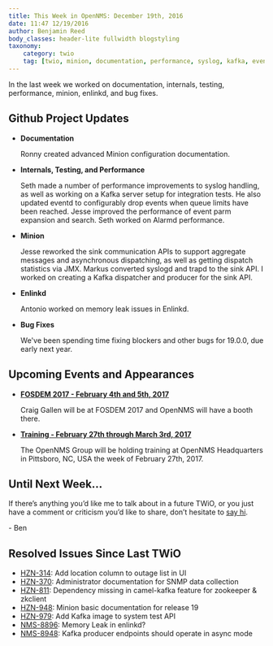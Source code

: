 ```yaml
---
title: This Week in OpenNMS: December 19th, 2016
date: 11:47 12/19/2016
author: Benjamin Reed
body_classes: header-lite fullwidth blogstyling
taxonomy:
    category: twio
    tag: [twio, minion, documentation, performance, syslog, kafka, eventd, alarmd, jmx, syslogd, trapd, enlinkd, bug fixes, fosdem]
---
```


In the last week we worked on documentation, internals, testing, performance, minion, enlinkd, and bug fixes.

<!-- git log --all --no-merges --since='2016-12-12 00:00:00' --until='2016-12-19 00:00:00' --format='%Cblue%ai %Cgreen%aN %Cred%d %Creset%s %Cblue(%H)' | sort | less -R -->

Github Project Updates
----------------------

* __Documentation__

  Ronny created advanced Minion configuration documentation.

* __Internals, Testing, and Performance__

  Seth made a number of performance improvements to syslog handling, as well as working on a Kafka server setup for integration tests.  He also updated eventd to configurably drop events when queue limits have been reached.  Jesse improved the performance of event parm expansion and search.  Seth worked on Alarmd performance.

* __Minion__

  Jesse reworked the sink communication APIs to support aggregate messages and asynchronous dispatching, as well as getting dispatch statistics via JMX.  Markus converted syslogd and trapd to the sink API.  I worked on creating a Kafka dispatcher and producer for the sink API.

* __Enlinkd__

  Antonio worked on memory leak issues in Enlinkd.

* __Bug Fixes__

  We've been spending time fixing blockers and other bugs for 19.0.0, due early next year.


Upcoming Events and Appearances
-------------------------------

* __[FOSDEM 2017 - February 4th and 5th, 2017](https://fosdem.org/2017/)__

  Craig Gallen will be at FOSDEM 2017 and OpenNMS will have a booth there.

* __[Training - February 27th through March 3rd, 2017](https://www.opennms.com/opennms-training-dates-announced-for-february-2017/)__

  The OpenNMS Group will be holding training at OpenNMS Headquarters in Pittsboro, NC, USA the week of February 27th, 2017.

Until Next Week…
----------------

If there’s anything you’d like me to talk about in a future TWiO, or you just have a comment or criticism you’d like to share, don’t hesitate to [say hi](mailto:twio@opennms.org).

\- Ben

Resolved Issues Since Last TWiO
-------------------------------

* [HZN-314](https://issues.opennms.org/browse/HZN-314): Add location column to outage list in UI
* [HZN-370](https://issues.opennms.org/browse/HZN-370): Administrator documentation for SNMP data collection
* [HZN-811](https://issues.opennms.org/browse/HZN-811): Dependency missing in camel-kafka feature for zookeeper & zkclient
* [HZN-948](https://issues.opennms.org/browse/HZN-948): Minion basic documentation for release 19
* [HZN-979](https://issues.opennms.org/browse/HZN-979): Add Kafka image to system test API
* [NMS-8896](https://issues.opennms.org/browse/NMS-8896): Memory Leak in enlinkd?
* [NMS-8948](https://issues.opennms.org/browse/NMS-8948): Kafka producer endpoints should operate in async mode

<!--
  https://github.com/OpenNMS/twio-fodder/blob/master/scripts/twio-issues-list.pl
-->
